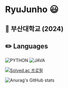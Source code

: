 # RyuJunho :smiley:
## :office: 부산대학교 (2024)


## :pencil2: Languages 
![PYTHON](https://img.shields.io/badge/PYTHON-0696D7?style=plastic&logo=Python&logoColor=white)      ![JAVA](https://img.shields.io/badge/JAVA-007396?style=plastic&logo=Java&logoColor=white)

[![Solved.ac
프로필](http://mazassumnida.wtf/api/v2/generate_badge?boj=20183026)](https://solved.ac/20183026)

![Anurag's GitHub stats](https://github-readme-stats.vercel.app/api?username=RyuJunho&show_icons=true)
